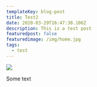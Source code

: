 ```yaml
---
templateKey: blog-post
title: Test2
date: 2020-03-29T16:47:30.106Z
description: This is a test post
featuredpost: false
featuredimage: /img/home.jpg
tags:
  - test
---
```

![](/img/home.jpg)

Some text
